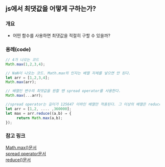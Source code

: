 ## js에서 최댓값을 어떻게 구하는가?

### 개요

- 어떤 함수를 사용하면 최댓값을 적절히 구할 수 있을까?

### 용례(code)

```javascript
// 4가 나오는 코드
Math.max(1,2,3,4);

// NaN이 나오는 코드. Math.max의 인자는 배열 자체를 넣으면 안 된다.
let arr = [1,2,3,4];
Math.max(arr);

// 배열인 변수의 최댓값을 원할 땐 spread operator를 사용한다.
Math.max(...arr);

//spread operator는 길이가 125647 이하인 배열만 적용된다. 그 이상의 배열은 reduce를 이용해야 한다.
let arr = [1,2, .... ,360000];
let max = arr.reduce((a,b) ⇒ {
     return Math.max(a,b);
});
```

### 참고 링크
[Math.max()문서](https://developer.mozilla.org/ko/docs/Web/JavaScript/Reference/Global_Objects/Math/max)  
[spread operator문서](https://developer.mozilla.org/ko/docs/Web/JavaScript/Reference/Operators/Spread_syntax)  
[reduce()문서](https://developer.mozilla.org/ko/docs/Web/JavaScript/Reference/Global_Objects/Array/Reduce)  
